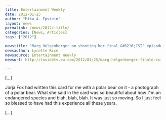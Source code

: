 ```yaml
---
title: Entertainment Weekly
date: 2012-01-25
author: "Mika A. Epstein"
layout: news
permalink: /news/2012/:title/
categories: [News, Articles]
tags: ["2012"]

newstitle: "Marg Helgenberger on shooting her final &#8216;CSI' episode, airing tonight: &#8216;Really intense'  "
newsauthor: Lynette Rice  
newssource: Entertainment Weekly  
newsurl: http://insidetv.ew.com/2012/01/25/marg-helgenberger-finale-csi/  

---
```


[...]

Jorja Fox had written this card for me with a polar bear on it - a photograph of a polar bear. What she said in the card was so beautiful about how I"m an endangered species and blah, blah, blah. It was just so moving. So I just feel so blessed to have had this experience all these years.

[...]

